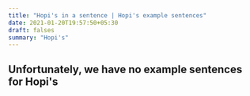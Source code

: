 ```yaml
---
title: "Hopi's in a sentence | Hopi's example sentences"
date: 2021-01-20T19:57:50+05:30
draft: falses
summary: "Hopi's"
---
```

## Unfortunately, we have no example sentences for Hopi's                 
